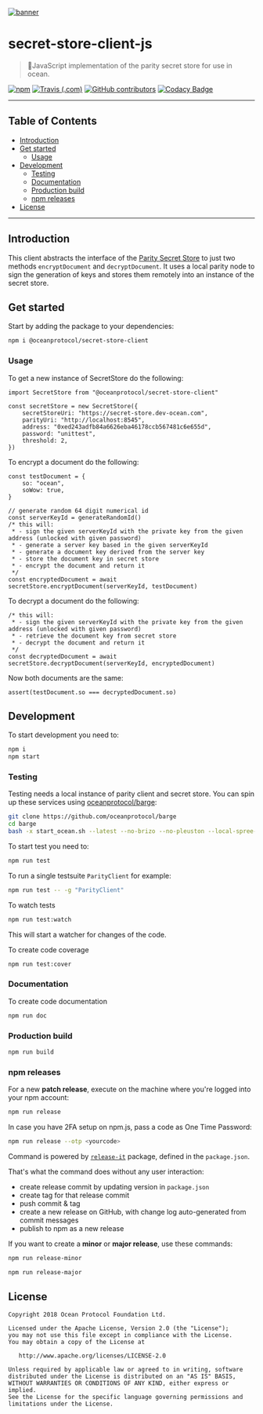 [![banner](https://raw.githubusercontent.com/oceanprotocol/art/master/github/repo-banner%402x.png)](https://oceanprotocol.com)

# secret-store-client-js
> 🔑JavaScript implementation of the parity secret store for use in ocean.

[![npm](https://img.shields.io/npm/v/@oceanprotocol/secret-store-client.svg)](https://www.npmjs.com/package/@oceanprotocol/secret-store-client)
[![Travis (.com)](https://img.shields.io/travis/com/oceanprotocol/secret-store-client-js.svg)](https://travis-ci.com/oceanprotocol/secret-store-client-js)
[![GitHub contributors](https://img.shields.io/github/contributors/oceanprotocol/secret-store-client-js.svg)](https://github.com/oceanprotocol/secret-store-client-js/graphs/contributors)
[![Codacy Badge](https://api.codacy.com/project/badge/Grade/3a494d608ad9476b873b79c422fb83eb)](https://www.codacy.com/app/ocean-protocol/secret-store-client-js?utm_source=github.com&amp;utm_medium=referral&amp;utm_content=oceanprotocol/secret-store-client-js&amp;utm_campaign=Badge_Grade)

---

## Table of Contents

- [Introduction](#introduction)
- [Get started](#get-started)
   - [Usage](#usage)
- [Development](#development)
   - [Testing](#testing)
   - [Documentation](#documentation)
   - [Production build](#production-build)
   - [npm releases](#npm-releases)
- [License](#license)

---

## Introduction

This client abstracts the interface of the [Parity Secret Store](https://wiki.parity.io/Secret-Store) to just two methods `encryptDocument` and `decryptDocument`. It uses a local parity node to sign the generation of keys and stores them remotely into an instance of the secret store.

## Get started

Start by adding the package to your dependencies:

```bash
npm i @oceanprotocol/secret-store-client
```

### Usage

To get a new instance of SecretStore do the following:

```ecmascript 6
import SecretStore from "@oceanprotocol/secret-store-client"

const secretStore = new SecretStore({
    secretStoreUri: "https://secret-store.dev-ocean.com", 
    parityUri: "http://localhost:8545",
    address: "0xed243adfb84a6626eba46178ccb567481c6e655d",
    password: "unittest",
    threshold: 2,
})
```

To encrypt a document do the following:

```ecmascript 6
const testDocument = {
    so: "ocean",
    soWow: true,
}

// generate random 64 digit numerical id
const serverKeyId = generateRandomId()
/* this will:
 * - sign the given serverKeyId with the private key from the given address (unlocked with given password)
 * - generate a server key based in the given serverKeyId
 * - generate a document key derived from the server key
 * - store the document key in secret store
 * - encrypt the document and return it
 */
const encryptedDocument = await secretStore.encryptDocument(serverKeyId, testDocument)
```

To decrypt a document do the following:

```ecmascript 6
/* this will:
 * - sign the given serverKeyId with the private key from the given address (unlocked with given password)
 * - retrieve the document key from secret store
 * - decrypt the document and return it
 */
const decryptedDocument = await secretStore.decryptDocument(serverKeyId, encryptedDocument)
```

Now both documents are the same:

```ecmascript 6
assert(testDocument.so === decryptedDocument.so)
```

## Development

To start development you need to:

```bash
npm i
npm start
```

### Testing

Testing needs a local instance of parity client and secret store. You can spin up these services using [oceanprotocol/barge](https://github.com/oceanprotocol/barge):
```bash
git clone https://github.com/oceanprotocol/barge
cd barge
bash -x start_ocean.sh --latest --no-brizo --no-pleuston --local-spree-node 2>&1 > start_ocean.log &
```

To start test you need to:

```bash
npm run test
```

To run a single testsuite `ParityClient` for example:

```bash
npm run test -- -g "ParityClient"
```

To watch tests

```bash
npm run test:watch
```

This will start a watcher for changes of the code.

To create code coverage
```bash
npm run test:cover
```

### Documentation

To create code documentation
```bash
npm run doc
```

### Production build

```bash
npm run build
```

### npm releases

For a new **patch release**, execute on the machine where you're logged into your npm account:

```bash
npm run release
```

In case you have 2FA setup on npm.js, pass a code as One Time Password:

```bash
npm run release --otp <yourcode>
```

Command is powered by [`release-it`](https://github.com/webpro/release-it) package, defined in the `package.json`.

That's what the command does without any user interaction:

- create release commit by updating version in `package.json`
- create tag for that release commit
- push commit & tag
- create a new release on GitHub, with change log auto-generated from commit messages
- publish to npm as a new release

If you want to create a **minor** or **major release**, use these commands:

```bash
npm run release-minor
```

```bash
npm run release-major
```

## License

```
Copyright 2018 Ocean Protocol Foundation Ltd.

Licensed under the Apache License, Version 2.0 (the "License");
you may not use this file except in compliance with the License.
You may obtain a copy of the License at

   http://www.apache.org/licenses/LICENSE-2.0

Unless required by applicable law or agreed to in writing, software
distributed under the License is distributed on an "AS IS" BASIS,
WITHOUT WARRANTIES OR CONDITIONS OF ANY KIND, either express or implied.
See the License for the specific language governing permissions and
limitations under the License.
